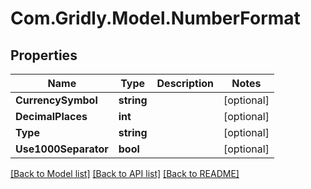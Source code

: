 # Com.Gridly.Model.NumberFormat

## Properties

Name | Type | Description | Notes
------------ | ------------- | ------------- | -------------
**CurrencySymbol** | **string** |  | [optional] 
**DecimalPlaces** | **int** |  | [optional] 
**Type** | **string** |  | [optional] 
**Use1000Separator** | **bool** |  | [optional] 

[[Back to Model list]](../README.md#documentation-for-models) [[Back to API list]](../README.md#documentation-for-api-endpoints) [[Back to README]](../README.md)

